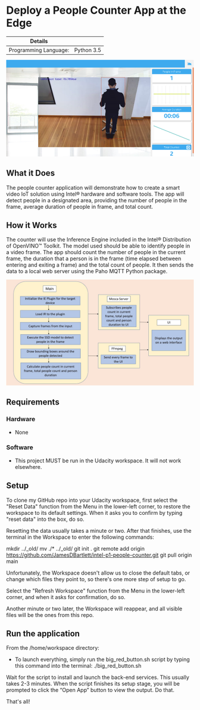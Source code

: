 # Deploy a People Counter App at the Edge

| Details            |              |
|-----------------------|---------------|
| Programming Language: |  Python 3.5

![people-counter-python](./images/people-counter-image.png)

## What it Does

The people counter application will demonstrate how to create a smart video IoT solution using Intel® hardware and software tools. The app will detect people in a designated area, providing the number of people in the frame, average duration of people in frame, and total count.

## How it Works

The counter will use the Inference Engine included in the Intel® Distribution of OpenVINO™ Toolkit. The model used should be able to identify people in a video frame. The app should count the number of people in the current frame, the duration that a person is in the frame (time elapsed between entering and exiting a frame) and the total count of people. It then sends the data to a local web server using the Paho MQTT Python package.

![architectural diagram](./images/arch_diagram.png)

## Requirements

### Hardware

- None

### Software

- This project MUST be run in the Udacity workspace. It will not work elsewhere.

## Setup

To clone my GitHub repo into your Udacity workspace, first select the "Reset Data" function from the Menu in the lower-left corner, to restore the workspace to its default settings. 
When it asks you to confirm by typing "reset data" into the box, do so. 

Resetting the data usually takes a minute or two. After that finishes, use the terminal in the Workspace to enter the following commands:

mkdir ../_old/
mv ./* ../_old/
git init .
git remote add origin https://github.com/JamesDBartlett/intel-p1-people-counter.git
git pull origin main

Unfortunately, the Workspace doesn't allow us to close the default tabs, or change which files they point to, so there's one more step of setup to go.

Select the "Refresh Workspace" function from the Menu in the lower-left corner, and when it asks for confirmation, do so. 

Another minute or two later, the Workspace will reappear, and all visible files will be the ones from this repo. 
        
## Run the application

From the /home/workspace directory:

* To launch everything, simply run the big_red_button.sh script by typing this command into the terminal:
./big_red_button.sh

Wait for the script to install and launch the back-end services. This usually takes 2-3 minutes.
When the script finishes its setup stage, you will be prompted to click the “Open App” button to view the output. 
Do that.

That's all!
